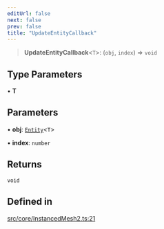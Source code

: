 ```yaml
---
editUrl: false
next: false
prev: false
title: "UpdateEntityCallback"
---
```


> **UpdateEntityCallback**\<`T`\>: (`obj`, `index`) => `void`

## Type Parameters

• **T**

## Parameters

• **obj**: [`Entity`](/api/type-aliases/entity/)\<`T`\>

• **index**: `number`

## Returns

`void`

## Defined in

[src/core/InstancedMesh2.ts:21](https://github.com/agargaro/instanced-mesh/blob/eb962593317d404ef77ad357a2929b15e9b35854/src/core/InstancedMesh2.ts#L21)
